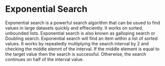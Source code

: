 #  Exponential Search

Exponential search is a powerful search algorithm that can be usued to find values in large datasets quickly and effieciently.  It works on sorted, unbounded lists. Exponential search is also known as galloping search or Doubling search.
Exponential search will find an item within a list of sorted values.
It works by repeatedly multiplying the search interval by 2 and checking the middle elemnt of the interval.  If the middle element is equal to the target value then the search is successful.  Otherwise, the search continues on half of the interval value.